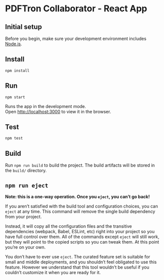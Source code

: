 # PDFTron Collaborator - React App

## Initial setup

Before you begin, make sure your development environment includes [Node.js](https://nodejs.org/en/).

## Install

```
npm install
```

## Run

```
npm start
```

Runs the app in the development mode.\
Open [http://localhost:3000](http://localhost:3000) to view it in the browser.

## Test

```
npm test
```

## Build

Run `npm run build` to build the project. The build artifacts will be stored in the `build/` directory.

## `npm run eject`

**Note: this is a one-way operation. Once you `eject`, you can’t go back!**

If you aren’t satisfied with the build tool and configuration choices, you can `eject` at any time. This command will remove the single build dependency from your project.

Instead, it will copy all the configuration files and the transitive dependencies (webpack, Babel, ESLint, etc) right into your project so you have full control over them. All of the commands except `eject` will still work, but they will point to the copied scripts so you can tweak them. At this point you’re on your own.

You don’t have to ever use `eject`. The curated feature set is suitable for small and middle deployments, and you shouldn’t feel obligated to use this feature. However we understand that this tool wouldn’t be useful if you couldn’t customize it when you are ready for it.
